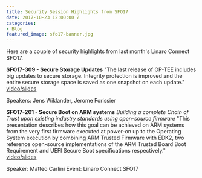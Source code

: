 ```yaml
---
title: Security Session Highlights from SFO17
date: 2017-10-23 12:00:00 Z
categories:
- Blog
featured_image: sfo17-banner.jpg
---
```


Here are a couple of security highlights from last month's Linaro Connect SFO17.

**SFO17-309 - Secure Storage Updates**
"The last release of OP-TEE includes big updates to secure storage. Integrity protection is improved and the entire secure storage space is saved as one snapshot on each update." [video/slides](http://connect.linaro.org/resource/sfo17/sfo17-309/)

Speakers: Jens Wiklander, Jerome Forissier


**SFO17-201 - Secure Boot on ARM systems**
*Building a complete Chain of Trust upon existing industry standards using open-source firmware*
"This presentation describes how this goal can be achieved on ARM systems from the very first firmware executed at power-on up to the Operating System execution by combining ARM Trusted Firmware with EDK2, two reference open-source implementations of the ARM Trusted Board Boot Requirement and UEFI Secure Boot specifications respectively." [video/slides](http://connect.linaro.org/resource/sfo17/sfo17-201/)

Speaker: Matteo Carlini
Event: Linaro Connect SFO17
